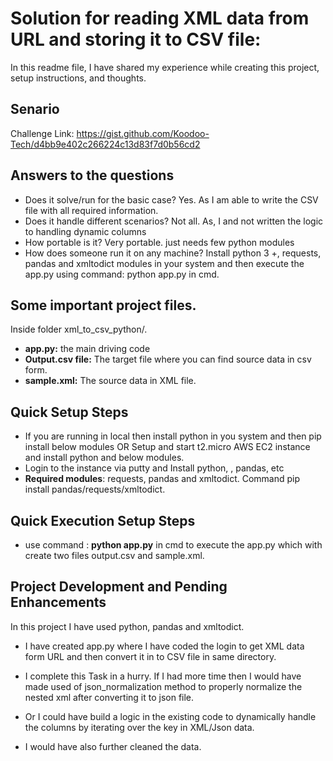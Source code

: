 #  Solution for reading XML data from URL and storing it to CSV file:
In this readme file, I have shared my experience while creating this project, setup instructions, and thoughts.

## Senario

Challenge Link: https://gist.github.com/Koodoo-Tech/d4bb9e402c266224c13d83f7d0b56cd2

## Answers to the questions
- Does it solve/run for the basic case? Yes. As I am able to write the CSV file with all required information.
- Does it handle different scenarios? Not all. As, I and not written the logic to handling dynamic columns
- How portable is it? Very portable. just needs few python modules
- How does someone run it on any machine? Install python 3 +, requests, pandas and xmltodict modules in your system and then execute the app.py using command: python app.py in cmd. 


## Some important project files.
Inside folder xml_to_csv_python/.
- **app.py:**  the main driving code 
- **Output.csv file:** The target file where you can find source data in csv form.
- **sample.xml:** The source data in XML file.

## Quick Setup Steps
- If you are running in local then install python in you system and then pip install below modules OR Setup and start t2.micro AWS EC2 instance and install python and below modules.
- Login to the instance via putty and Install python, , pandas, etc
- **Required modules**: requests, pandas and xmltodict. Command pip install pandas/requests/xmltodict.

## Quick Execution Setup Steps
- use command : **python app.py** in cmd to execute the app.py which with create two files output.csv and sample.xml.

## Project Development and Pending Enhancements

In this project I have used python, pandas and xmltodict.  

- I have created app.py where I have coded the login to get XML data form URL and then convert it in to CSV file in same directory.

- I complete this Task in a hurry. If I had more time then I would have made used of json_normalization method to properly normalize the nested xml after converting it to json file.

- Or I could have build a logic in the existing code to dynamically handle the columns by iterating over the key in XML/Json data.

- I would have also further cleaned the data.



